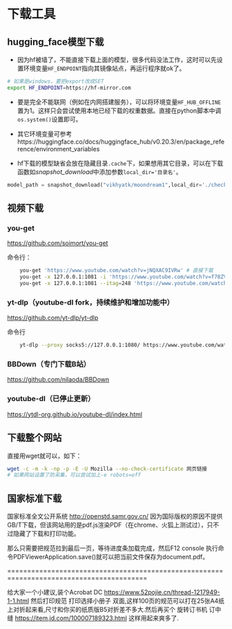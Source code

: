 # 下载工具

## hugging_face模型下载
- 因为hf被墙了，不能直接下载上面的模型，很多代码没法工作，这时可以先设置环境变量`HF_ENDPOINT`指向其镜像站点，再运行程序就ok了。
```sh
# 如果是windows，要把export改成SET
export HF_ENDPOINT=https://hf-mirror.com
```

- 要是完全不能联网（例如在内网搭建服务），可以将环境变量`HF_HUB_OFFLINE`置为1。这样只会尝试使用本地已经下载的权重数据。直接在python脚本中调`os.system()`设置即可。

- 其它环境变量可参考https://huggingface.co/docs/huggingface_hub/v0.20.3/en/package_reference/environment_variables

- hf下载的模型缺省会放在隐藏目录`.cache`下，如果想用其它目录，可以在下载函数如*snapshot_download*中添加参数`local_dir='目录名'`。
```python
model_path = snapshot_download("vikhyatk/moondream1",local_dir='./checkpoints')
```

## 视频下载

### you-get

https://github.com/soimort/you-get

命令行：
```sh
    you-get 'https://www.youtube.com/watch?v=jNQXAC9IVRw' # 直接下载
    you-get -x 127.0.0.1:1081 -i 'https://www.youtube.com/watch?v=f78ZVLVdO0A' # -x 后面接https proxy，-i 列出可能的清晰度选项及其itag
    you-get -x 127.0.0.1:1081 --itag=248 'https://www.youtube.com/watch?v=f78ZVLVdO0A' # 下载选定itag的视频版本
```

### yt-dlp（youtube-dl fork，持续维护和增加功能中）

https://github.com/yt-dlp/yt-dlp

命令行
```sh
    yt-dlp --proxy socks5://127.0.0.1:1080/ https://www.youtube.com/watch?v=f78ZVLVdO0A
```

### BBDown（专门下载B站）

https://github.com/nilaoda/BBDown


### youtube-dl（已停止更新）

https://ytdl-org.github.io/youtube-dl/index.html

## 下载整个网站
直接用wget就可以，如下：
```sh
wget -c -m -k -np -p -E -U Mozilla --no-check-certificate 网页链接
# 如果网站设置了防采集，可以尝试加上-e robots=off 
```

## 国家标准下载

国家标准全文公开系统 http://openstd.samr.gov.cn/  因为国际版权的原因不提供GB/T下载，但该网站用的是pdf.js渲染PDF（在chrome、火狐上测试过），只不过隐藏了下载和打印功能。

那么只需要把规范拉到最后一页，等待进度条加载完成，然后F12 console 执行命令PDFViewerApplication.save()就可以把当前文件保存为document.pdf。


=========================================================================================

给大家一个小建议,装个Acrobat DC https://www.52pojie.cn/thread-1217949-1-1.html 然后打印规范 打印选择小册子 双面,这样100页的规范可以打在25张A4纸上对折起来看,尺寸和你买的纸质版B5对折差不多大.然后再买个  旋转订书机 订中缝 https://item.jd.com/100007189323.html
这样用起来爽多了.

